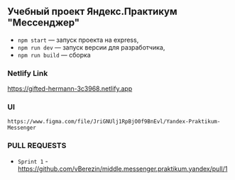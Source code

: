 ## Учебный проект Яндекс.Практикум "Мессенджер"

- `npm start` — запуск проекта на express,
- `npm run dev` — запуск версии для разработчика,
- `npm run build` — сборка

### Netlify Link
https://gifted-hermann-3c3968.netlify.app

### UI
```
https://www.figma.com/file/JriGNUlj1RpBjO0f9BnEvl/Yandex-Praktikum-Messenger
```

### PULL REQUESTS
- `Sprint 1` - https://github.com/vBerezin/middle.messenger.praktikum.yandex/pull/1

